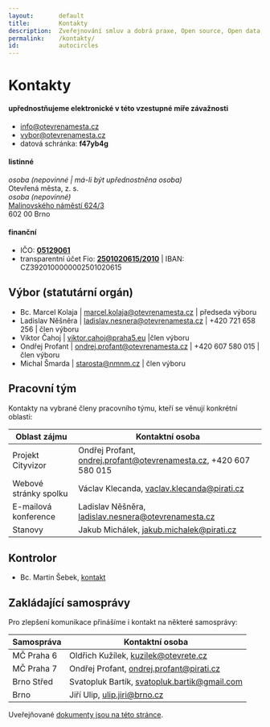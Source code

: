 ```yaml
---
layout:       default
title:        Kontakty
description:  Zveřejnování smluv a dobrá praxe, Open source, Open data, Zapojení občanů online, Spolupráce s ostatními aktéry
permalink:    /kontakty/
id:           autocircles
---
```


Kontakty
========

#### upřednostňujeme elektronické v této vzestupné míře závažnosti

- [info@otevrenamesta.cz](mailto:info@otevrenamesta.cz)
- [vybor@otevrenamesta.cz](mailto:vybor@otevrenamesta.cz)
- datová schránka: **f47yb4g**

#### listinné

*osoba (nepovinné | má-li být upřednostněna osoba)*  
Otevřená města, z. s.  
*osoba (nepovinné)*  
[Malinovského náměstí 624/3](http://www.openstreetmap.org/?mlat=49.1958&mlon=16.6152#map=16/49.1958/16.6152)  
602 00 Brno

#### finanční

- IČO: **[05129061](https://or.justice.cz/ias/ui/rejstrik-$firma?ico=05129061)**
- transparentní účet Fio: **[2501020615/2010](https://www.fio.cz/ib2/transparent?a=2501020615)** \| IBAN: CZ3920100000002501020615

## Výbor (statutární orgán)

* Bc. Marcel Kolaja | <marcel.kolaja@otevrenamesta.cz> | předseda výboru
* Ladislav Něšněra | <ladislav.nesnera@otevrenamesta.cz> | +420 721 658 256 | člen výboru
* Viktor Čahoj | <viktor.cahoj@praha5.eu> |člen výboru
* Ondřej Profant | <ondrej.profant@otevrenamesta.cz> | +420 607 580 015 |člen výboru
* Michal Šmarda | <starosta@nmnm.cz> | člen výboru

## Pracovní tým

Kontakty na vybrané členy pracovního týmu, kteří se věnují konkrétní oblasti:

Oblast zájmu | Kontaktní osoba
--- | ---
Projekt Cityvizor | Ondřej Profant, <ondrej.profant@otevrenamesta.cz>, +420 607 580 015
Webové stránky spolku | Václav Klecanda, <vaclav.klecanda@pirati.cz>
E-mailová konference | Ladislav Něšněra, <ladislav.nesnera@otevrenamesta.cz>
Stanovy | Jakub Michálek, <jakub.michalek@pirati.cz>

## Kontrolor

* Bc. Martin Šebek, [kontakt](http://www.mestocernosice.cz/kontakty/mesto-a-mestsky-urad/organizacni-struktura/osoba-bc-martin-sebek-321.html)

## Zakládající samosprávy

Pro zlepšení komunikace přinášíme i kontakt na některé samosprávy:

Samospráva | Kontaktní osoba
--- | ---
MČ Praha 6 | Oldřich Kužílek, <kuzilek@otevrete.cz>
MČ Praha 7 | Ondřej Profant, <ondrej.profant@pirati.cz>
Brno Střed | Svatopluk Bartík, <svatopluk.bartik@gmail.com>
Brno | Jiří Ulip, <ulip.jiri@brno.cz>

Uveřejňované [dokumenty jsou na této stránce](/dokumenty/).
